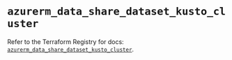 # `azurerm_data_share_dataset_kusto_cluster`

Refer to the Terraform Registry for docs: [`azurerm_data_share_dataset_kusto_cluster`](https://registry.terraform.io/providers/hashicorp/azurerm/3.111.0/docs/resources/data_share_dataset_kusto_cluster).
